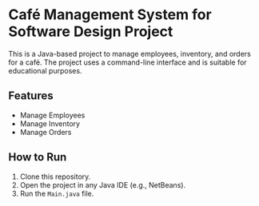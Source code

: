 # Café Management System for Software Design Project

This is a Java-based project to manage employees, inventory, and orders for a café. The project uses a command-line interface and is suitable for educational purposes.

## Features
- Manage Employees
- Manage Inventory
- Manage Orders

## How to Run
1. Clone this repository.
2. Open the project in any Java IDE (e.g., NetBeans).
3. Run the `Main.java` file.
